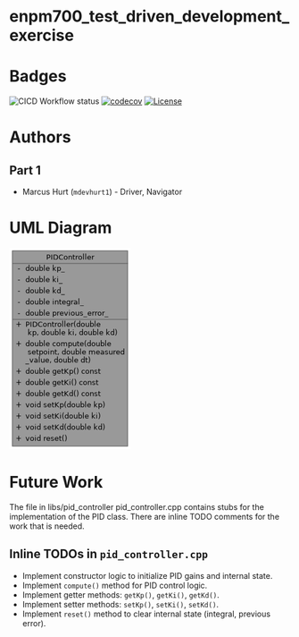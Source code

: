 # enpm700_test_driven_development_exercise

# Badges
![CICD Workflow status](https://github.com/mdevhurt1/enpm700_test_driven_development_exercise/actions/workflows/run-unit-test-and-upload-codecov.yml/badge.svg) [![codecov](https://codecov.io/gh/mdevhurt1/enpm700_test_driven_development_exercise/branch/main/graph/badge.svg)](https://codecov.io/gh/mdevhurt1/enpm700_test_driven_development_exercise) [![License](https://img.shields.io/badge/license-MIT-blue.svg)](LICENSE)

# Authors

## Part 1

- Marcus Hurt (`mdevhurt1`) - Driver, Navigator

# UML Diagram
![PID Controller Class Diagram](libs/pid_controller/pid_controller_UML_diagram.png)

# Future Work
The file in libs/pid_controller pid_controller.cpp contains stubs for the implementation of the PID class. There are inline TODO comments for the work that is needed.

## Inline TODOs in `pid_controller.cpp`
- Implement constructor logic to initialize PID gains and internal state.
- Implement `compute()` method for PID control logic.
- Implement getter methods: `getKp()`, `getKi()`, `getKd()`.
- Implement setter methods: `setKp()`, `setKi()`, `setKd()`.
- Implement `reset()` method to clear internal state (integral, previous error).